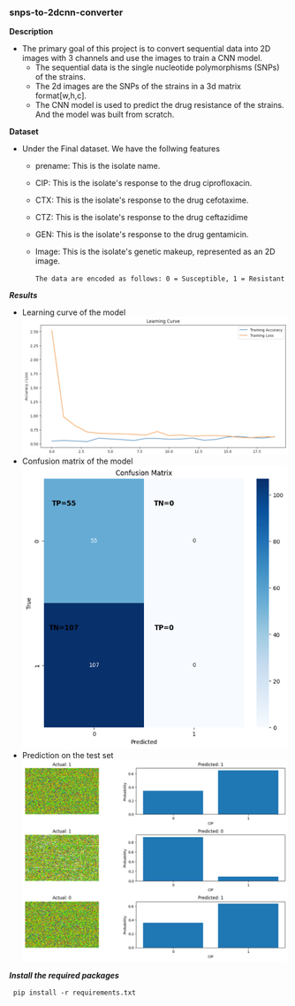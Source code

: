 ### snps-to-2dcnn-converter ###

**Description**

- The primary goal of this project is to convert sequential data into 2D images with 3 channels and use the images to train a CNN model.
    * The sequential data is the single nucleotide polymorphisms (SNPs) of the strains.
    * The 2d images are the SNPs of the strains in a 3d matrix format[w,h,c].
    * The CNN model is used to predict the drug resistance of the strains. And the model was built from scratch.

**Dataset**

- Under the Final dataset. We have the follwing features
    * prename: This is the isolate name.
    * CIP: This is the isolate's response to the drug ciprofloxacin.
    * CTX: This is the isolate's response to the drug cefotaxime.
    * CTZ: This is the isolate's response to the drug ceftazidime
    * GEN: This is the isolate's response to the drug gentamicin.
    * Image: This is the isolate's genetic makeup, represented as an 2D image.
        
        `` The data are encoded as follows: 0 = Susceptible, 1 = Resistant ``  
 
 ***Results***
- Learning curve of the model
        ![alt text](Result/LR.png)
- Confusion matrix of the model
    ![alt text](Result/TP_TN_for_two_class_0_&_1.png)
- Prediction on the test set
    ![alt text](Result/Prediction_on_test_set.png)

***Install the required packages***
    
     pip install -r requirements.txt